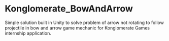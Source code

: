 # Konglomerate_BowAndArrow

Simple solution built in Unity to solve problem of arrow not rotating to follow projectile in bow and arrow game mechanic for Konglomerate Games internship application. 
